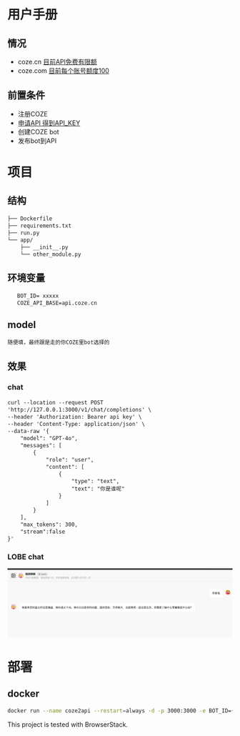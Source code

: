 # 用户手册

## 情况
- coze.cn [目前API免费有限额](https://www.coze.cn/docs/developer_guides/coze_api_overview)
- coze.com [目前每个账号额度100](https://www.coze.com/token)


## 前置条件
- 注册COZE
- [申请API 得到API_KEY ](https://www.coze.cn/open)
- 创建COZE bot
- 发布bot到API

# 项目

## 结构
```textyour_project/
├── Dockerfile
├── requirements.txt
├── run.py
└── app/
    ├── __init__.py
    └── other_module.py
```


## 环境变量
```text
   BOT_ID= xxxxx
   COZE_API_BASE=api.coze.cn
```

## model

```text 
随便填，最终跟是走的你COZE里bot选择的
```

##  效果

### chat

```text
curl --location --request POST 'http://127.0.0.1:3000/v1/chat/completions' \
--header 'Authorization: Bearer api key' \
--header 'Content-Type: application/json' \
--data-raw '{
    "model": "GPT-4o",
    "messages": [
        {
            "role": "user",
            "content": [
                {
                    "type": "text",
                    "text": "你是谁呢"
                }
            ]
        }
    ],
    "max_tokens": 300,
    "stream":false
}'
```

### LOBE chat
![lobechat.png](doc%2Flobechat.png)

# 部署

## docker

```bash
docker run --name coze2api --restart=always -d -p 3000:3000 -e BOT_ID={{bot_id}}  hulu365/coze2api:latest
```


This project is tested with BrowserStack.
